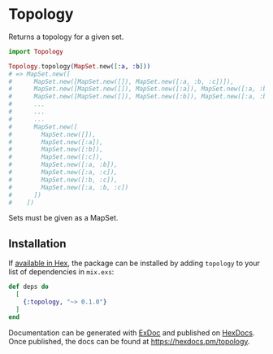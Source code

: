 # Topology

Returns a topology for a given set.

```elixir
import Topology

Topology.topology(MapSet.new([:a, :b]))
# => MapSet.new([
#      MapSet.new([MapSet.new([]), MapSet.new([:a, :b, :c])]),
#      MapSet.new([MapSet.new([]), MapSet.new([:a]), MapSet.new([:a, :b, :c])]),
#      MapSet.new([MapSet.new([]), MapSet.new([:b]), MapSet.new([:a, :b, :c])]),
#      ...
#      ...
#      ...
#      MapSet.new([
#        MapSet.new([]),
#        MapSet.new([:a]),
#        MapSet.new([:b]),
#        MapSet.new([:c]),
#        MapSet.new([:a, :b]),
#        MapSet.new([:a, :c]),
#        MapSet.new([:b, :c]),
#        MapSet.new([:a, :b, :c])
#      ])
#    ])
```

Sets must be given as a MapSet.

## Installation

If [available in Hex](https://hex.pm/docs/publish), the package can be installed
by adding `topology` to your list of dependencies in `mix.exs`:

```elixir
def deps do
  [
    {:topology, "~> 0.1.0"}
  ]
end
```

Documentation can be generated with [ExDoc](https://github.com/elixir-lang/ex_doc)
and published on [HexDocs](https://hexdocs.pm). Once published, the docs can
be found at <https://hexdocs.pm/topology>.
